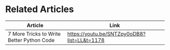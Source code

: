 



# Related Articles

| Article                                   | Link                                        |
| ----------------------------------------- | ------------------------------------------- |
| 7 More Tricks to Write Better Python Code | https://youtu.be/SNTZpy0oDB8?list=LL&t=1178 |